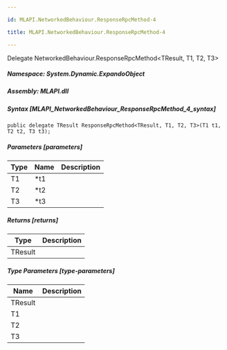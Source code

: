 ```yaml
---

id: MLAPI.NetworkedBehaviour.ResponseRpcMethod-4

title: MLAPI.NetworkedBehaviour.ResponseRpcMethod-4

---
```


Delegate NetworkedBehaviour.ResponseRpcMethod\<TResult, T1, T2, T3\>

<div class="markdown level0 summary" markdown="1">

</div>

<div class="markdown level0 conceptual" markdown="1">

</div>

##### **Namespace**: System.Dynamic.ExpandoObject

##### **Assembly**: MLAPI.dll

##### Syntax [MLAPI_NetworkedBehaviour_ResponseRpcMethod_4_syntax]

    public delegate TResult ResponseRpcMethod<TResult, T1, T2, T3>(T1 t1, T2 t2, T3 t3);

##### Parameters [parameters]

| Type | Name | Description |
|------|------|-------------|
| T1   | \*t1 |             |
| T2   | \*t2 |             |
| T3   | \*t3 |             |

##### Returns [returns]

| Type    | Description |
|---------|-------------|
| TResult |             |

##### Type Parameters [type-parameters]

| Name    | Description |
|---------|-------------|
| TResult |             |
| T1      |             |
| T2      |             |
| T3      |             |
